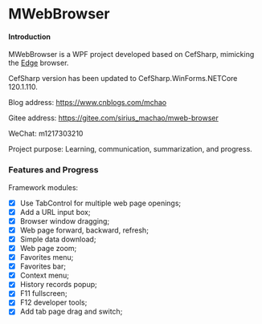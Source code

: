 # MWebBrowser


#### Introduction

MWebBrowser is a WPF project developed based on CefSharp, mimicking the [Edge](https://microsoft-edge.en.softonic.com/) browser.

CefSharp version has been updated to CefSharp.WinForms.NETCore 120.1.110.

Blog address: https://www.cnblogs.com/mchao

Gitee address: https://gitee.com/sirius_machao/mweb-browser

WeChat: m1217303210

Project purpose: Learning, communication, summarization, and progress.

### Features and Progress

Framework modules:
- [x] Use TabControl for multiple web page openings;
- [x] Add a URL input box;
- [x] Browser window dragging;
- [x] Web page forward, backward, refresh;
- [x] Simple data download;
- [x] Web page zoom;
- [x] Favorites menu;
- [x] Favorites bar;
- [x] Context menu;
- [x] History records popup;
- [x] F11 fullscreen;
- [x] F12 developer tools;
- [x] Add tab page drag and switch;